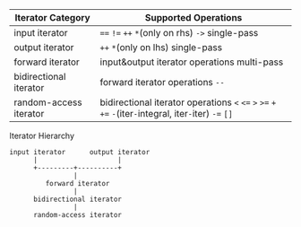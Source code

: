 Iterator Category      | Supported Operations
-----------------------|---------------------
input iterator         | `==`  `!=`  `++`  `*`(only on rhs)  `->`  single-pass
output iterator        | `++`  `*`(only on lhs)  single-pass
forward iterator       | input&output iterator operations  multi-pass
bidirectional iterator | forward iterator operations  `--`
random-access iterator | bidirectional iterator operations  `<`  `<=`  `>`  `>=`  `+`  `+=`  `-`(iter`-`integral, iter`-`iter)  `-=`  `[]`


Iterator Hierarchy

    input iterator      output iterator
          |                    |
          +---------+----------+
                    |
             forward iterator
                    |
          bidirectional iterator
                    |
          random-access iterator
